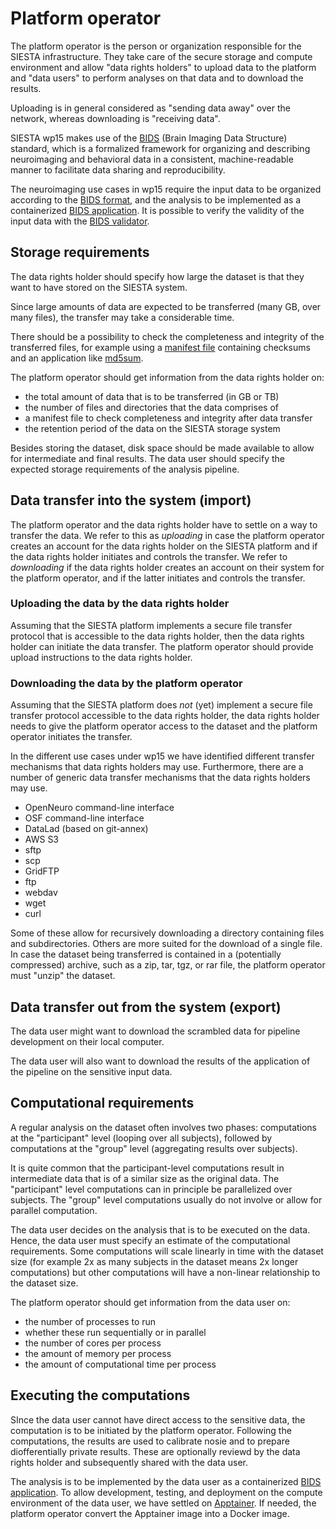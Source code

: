 # Platform operator

The platform operator is the person or organization responsible for the SIESTA infrastructure. They take care of the secure storage and compute environment and allow "data rights holders" to upload data to the platform and "data users" to perform analyses on that data and to download the results.

Uploading is in general considered as "sending data away" over the network, whereas downloading is "receiving data".

SIESTA wp15 makes use of the [BIDS](https://bids.neuroimaging.io) (Brain Imaging Data Structure) standard, which is a formalized framework for organizing and describing neuroimaging and behavioral data in a consistent, machine-readable manner to facilitate data sharing and reproducibility.

The neuroimaging use cases in wp15 require the input data to be organized according to the [BIDS format](http://bids-standard.org/), and the analysis to be implemented as a containerized [BIDS application](https://doi.org/10.1371/journal.pcbi.1005209). It is possible to verify the validity of the input data with the [BIDS validator](https://bids-standard.github.io/bids-validator/).

## Storage requirements

The data rights holder should specify how large the dataset is that they want to have stored on the SIESTA system.

Since large amounts of data are expected to be transferred (many GB, over many files), the transfer may take a considerable time.

There should be a possibility to check the completeness and integrity of the transferred files, for example using a [manifest file](https://en.wikipedia.org/wiki/Manifest_file) containing checksums and an application like [md5sum](https://en.wikipedia.org/wiki/Md5sum).

The platform operator should get information from the data rights holder on:

- the total amount of data that is to be transferred (in GB or TB)
- the number of files and directories that the data comprises of
- a manifest file to check completeness and integrity after data transfer
- the retention period of the data on the SIESTA storage system

Besides storing the dataset, disk space should be made available to allow for intermediate and final results. The data user should specify the expected storage requirements of the analysis pipeline.

## Data transfer into the system (import)

The platform operator and the data rights holder have to settle on a way to transfer the data. We refer to this as _uploading_ in case the platform operator creates an account for the data rights holder on the SIESTA platform and if the data rights holder initiates and controls the transfer. We refer to _downloading_ if the data rights holder creates an account on their system for the platform operator, and if the latter initiates and controls the transfer.

### Uploading the data by the data rights holder

Assuming that the SIESTA platform implements a secure file transfer protocol that is accessible to the data rights holder, then the data rights holder can initiate the data transfer. The platform operator should provide upload instructions to the data rights holder.

### Downloading the data by the platform operator

Assuming that the SIESTA platform does _not_ (yet) implement a secure file transfer protocol accessible to the data rights holder, the data rights holder needs to give the platform operator access to the dataset and the platform operator initiates the transfer.

In the different use cases under wp15 we have identified different transfer mechanisms that data rights holders may use. Furthermore, there are a number of generic data transfer mechanisms that the data rights holders may use.

- OpenNeuro command-line interface
- OSF command-line interface
- DataLad (based on git-annex)
- AWS S3
- sftp
- scp
- GridFTP
- ftp
- webdav
- wget
- curl

Some of these allow for recursively downloading a directory containing files and subdirectories. Others are more suited for the download of a single file. In case the dataset being transferred is contained in a (potentially compressed) archive, such as a zip, tar, tgz, or rar file, the platform operator must "unzip" the dataset.

## Data transfer out from the system (export)

The data user might want to download the scrambled data for pipeline development on their local computer.

The data user will also want to download the results of the application of the pipeline on the sensitive input data.

## Computational requirements

A regular analysis on the dataset often involves two phases: computations at the "participant" level (looping over all subjects), followed by computations at the "group" level (aggregating results over subjects).

It is quite common that the participant-level computations result in intermediate data that is of a similar size as the original data. The "participant" level computations can in principle be parallelized over subjects. The "group" level computations usually do not involve or allow for parallel computation.

The data user decides on the analysis that is to be executed on the data. Hence, the data user must specify an estimate of the computational requirements. Some computations will scale linearly in time with the dataset size (for example 2x as many subjects in the dataset means 2x longer computations) but other computations will have a non-linear relationship to the dataset size.

The platform operator should get information from the data user on:

- the number of processes to run
- whether these run sequentially or in parallel
- the number of cores per process
- the amount of memory per process
- the amount of computational time per process

## Executing the computations

SInce the data user cannot have direct access to the sensitive data, the computation is to be initiated by the platform operator. Following the computations, the results are used to calibrate nosie and to prepare diofferentially private results. These are optionally reviewd by the data rights holder and subsequently shared with the data user.

The analysis is to be implemented by the data user as a containerized [BIDS application](https://doi.org/10.1371/journal.pcbi.1005209). To allow development, testing, and deployment on the compute environment of the data user, we have settled on [Apptainer](https://apptainer.org). If needed, the platform operator convert the Apptainer image into a Docker image.

